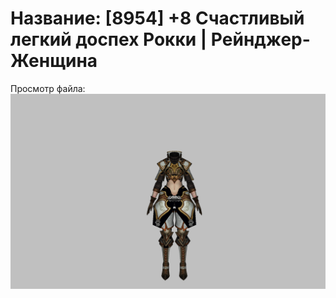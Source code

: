 # Название: [8954] +8 Счастливый легкий доспех Рокки | Рейнджер-Женщина

Просмотр файла:
![p030032.png](p030032.png)